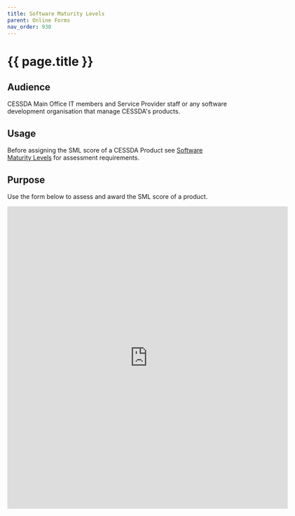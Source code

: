 ```yaml
---
title: Software Maturity Levels
parent: Online Forms
nav_order: 930
---
```


# {{ page.title }}

## Audience

CESSDA Main Office IT members and Service Provider staff
or any software development organisation that manage CESSDA's
products.

## Usage

Before assigning the SML score of a CESSDA Product see
[Software Maturity Levels](https://docs.tech.cessda.eu/sml/index.html) for assessment requirements.

## Purpose

Use the form below to assess and award the SML score of a product.

<iframe src="https://docs.google.com/forms/d/e/1FAIpQLSdADcUTMDcFXW8gNLZsCHVvigeGXkOchjSNMOGwiiEVl4qAKA/viewform?embedded=true"
  width="640" height="691" frameborder="0" marginheight="0" marginwidth="0">Loading…</iframe>
